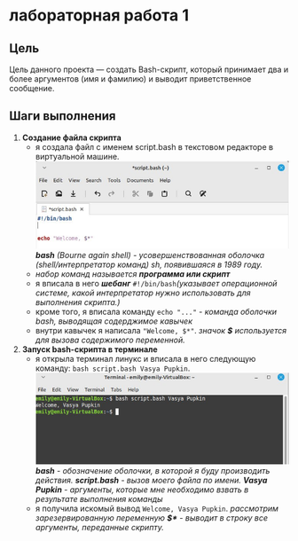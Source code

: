 # лабораторная работа 1
## Цель
Цель данного проекта — создать Bash-скрипт, который принимает два и более аргументов (имя и фамилию) и выводит приветственное сообщение.

## Шаги выполнения

1. **Создание файла скрипта**
   - я создала файл с именем script.bash в текстовом редакторе в виртуальной машине. 
   ![alt text](5413357461571755986.jpg)
   ___bash__ (Bourne again shell) - усовершенствованная оболочка (shell/интерпретатор команд) sh, появившаяся в 1989 году._
   - _набор команд называется __программа или скрипт___
   - я вписала в него ___шебанг___ ```#!/bin/bash```_(указывает операционной системе, какой интерпретатор нужно использовать для выполнения скрипта.)_
   - кроме того, я вписала команду ```echo "..."``` - _команда оболочки bash, выводящая содерджимое кавычек_
   - внутри кавычек я написала ```"Welcome, $*"```. _значок __$__ используется для вызова содержимого переменной._
2. **Запуск bash-скрипта в терминале**
   - я открыла терминал линукс и вписала в него следующую команду: ```bash script.bash Vasya Pupkin```.
    ![alt text](5413357461571755990.jpg)
    ___bash__ - обозначение оболочки, в которой я буду производить действия. __script.bash__ - вызов моего файла по имени. __Vasya Pupkin__ - аргументы, которые мне необходимо взвать в результате выполнения команды_ 
   - я получила искомый вывод ```Welcome, Vasya Pupkin```. _рассмотрим зарезервированную переменную __$*__ - выводит в строку все аргументы, переданные скрипту._
